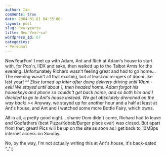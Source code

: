 ```yaml
---
author: Ian
comments: true
date: 2004-01-01 04:35:00
layout: post
slug: new-yearsu
title: New Year~su!
wordpress_id: 67
categories:
- Personal
---
```


NewYearFun!  I met up with Adam, Ant and Rich at Adam's house to start with, for Pop'n, IIDX and sake, then walked up to the Talbot Arms for the evening.  Unfortunately Richard wasn't feeling great and had to go home...  The evening wasn't all that exciting, but at least no mingers of doom like last year! ^_^  Elise turned up later after doing delivery driving until 10pm - eek!  We stayed until about 1, then headed home.  Adam forgot his housekeys and phone so couldn't get back home, and so both him and I decided to go to Ant's house instead.  We got absolutely drenched on the way back! >_<  Anyway, we stayed up for another hour and a half at least at Ant's house, and Ant and I watched some more Bottle Fairy, which owns.  

All in all, a pretty good night...  shame Dom didn't come, Richard had to leave and Godfathers (best Pizza/Kebab/Burger place evar) was closed.  But apart from that, great!  Pics will be up on the site as soon as I get back to 10MBps internet access on Sunday.  

No, by the way, I'm not actually writing this at Ant's house, it's back-dated ^_^;;  


